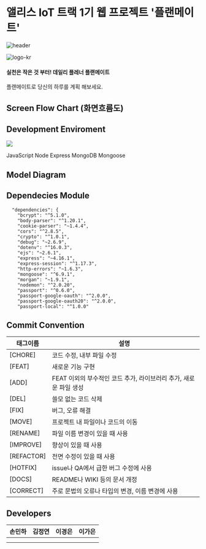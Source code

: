 
# 앨리스 IoT 트랙 1기 웹 프로젝트 '플랜메이트'

![header](https://capsule-render.vercel.app/api?type=wave&color=auto&height=300&section=header&text=capsule%20render&fontSize=90)

![logo-kr](https://user-images.githubusercontent.com/86749331/217838246-c4855473-074b-44bf-b035-686bf06d3b26.png)


#### 실천은 작은 것 부터! 데일리 플레너 플랜메이트

플랜메이트로 당신의 하루를 계획 해보세요.

## Screen Flow Chart (화면흐름도)

## Development Enviroment
<img src="https://img.shields.io/badge/JavaScript-yellow?style=flat&logo=JavaScript&logoColor=white"/>

JavaScript Node Express MongoDB Mongoose

## Model Diagram

## Dependecies Module

```
  "dependencies": {
    "bcrypt": "^5.1.0",
    "body-parser": "^1.20.1",
    "cookie-parser": "~1.4.4",
    "cors": "^2.8.5",
    "crypto": "^1.0.1",
    "debug": "~2.6.9",
    "dotenv": "^16.0.3",
    "ejs": "~2.6.1",
    "express": "~4.16.1",
    "express-session": "^1.17.3",
    "http-errors": "~1.6.3",
    "mongoose": "^6.9.1",
    "morgan": "~1.9.1",
    "nodemon": "^2.0.20",
    "passport": "^0.6.0",
    "passport-google-oauth": "^2.0.0",
    "passport-google-oauth20": "^2.0.0",
    "passport-local": "^1.0.0"
```

## Commit Convention

| 태그이름   | 설명                                                              |
| ---------- | ----------------------------------------------------------------- |
| [CHORE]    | 코드 수정, 내부 파일 수정                                         |
| [FEAT]     | 새로운 기능 구현                                                  |
| [ADD]      | FEAT 이외의 부수적인 코드 추가, 라이브러리 추가, 새로운 파일 생성 |
| [DEL]      | 쓸모 없는 코드 삭제                                               |
| [FIX]      | 버그, 오류 해결                                                   |
| [MOVE]     | 프로젝트 내 파일이나 코드의 이동                                  |
| [RENAME]   | 파일 이름 변경이 있을 때 사용                                     |
| [IMPROVE]  | 향상이 있을 때 사용                                               |
| [REFACTOR] | 전면 수정이 있을 때 사용                                          |
| [HOTFIX]   | issue나 QA에서 급한 버그 수정에 사용                              |
| [DOCS]     | README나 WIKI 등의 문서 개정                                      |
| [CORRECT]  | 주로 문법의 오류나 타입의 변경, 이름 변경에 사용                  |


## Developers

| 손민하 | 김정연 | 이경은 | 이가은 |
| ------ | ------ | ------ | ------ |
|        |        |        |        |
|        |        |        |        |

